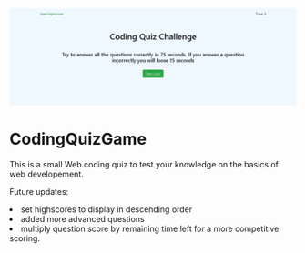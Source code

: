 ![demo1](/assets/images/screenshot.png)

# CodingQuizGame


This is a small Web coding quiz to test your knowledge on the basics of web developement.

Future updates:
<li>
  set highscores to display in descending order
</li>
<li>
  added more advanced questions
</li>
<li> multiply question score by remaining time left for a more competitive scoring.

